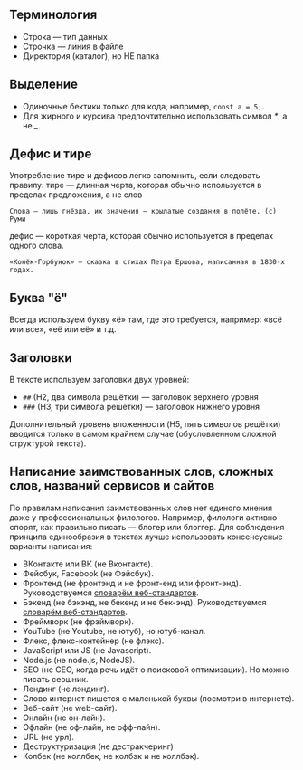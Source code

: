 ## Терминология

* Строка — тип данных
* Строчка — линия в файле
* Директория (каталог), но НЕ папка

## Выделение

* Одиночные бектики только для кода, например, `const a = 5;`.
* Для жирного и курсива предпочтительно использовать символ _*_, а не *_*.

## Дефис и тире

Употребление тире и дефисов легко запомнить, если следовать правилу: тире — длинная черта, которая обычно используется в пределах предложения, а не слов

```
Слова — лишь гнёзда, их значения — крылатые создания в полёте. (c) Руми
```

дефис — короткая черта, которая обычно используется в пределах одного слова.

```
«Конёк-Горбунок» — сказка в стихах Петра Ершова, написанная в 1830-х годах.
```

## Буква "ё"

Всегда используем букву «ё» там, где это требуется, например: «всё или все», «её или её» и т.д.

## Заголовки

В тексте используем заголовки двух уровней:

* `##` (H2, два символа решётки) — заголовок верхнего уровня
* `###` (H3, три символа решётки) — заголовок нижнего уровня

Дополнительный уровень вложенности (H5, пять символов решётки) вводится только в самом крайнем случае (обусловленном сложной структурой текста).

## Написание заимствованных слов, сложных слов, названий сервисов и сайтов

По правилам написания заимствованных слов нет единого мнения даже у профессиональных филологов. Например, филологи активно спорят, как правильно писать — блогер или блоггер. Для соблюдения принципа единообразия в текстах лучше использовать консенсусные варианты написания:

* ВКонтакте или ВК (не Вконтакте).
* Фейсбук, Facebook (не Фэйсбук).
* Фронтенд (не фронтэнд и не фронт-енд или фронт-энд). Руководствуемся [словарём веб-стандартов](https://github.com/web-standards-ru/dictionary/blob/master/dictionary.md#front-end).
* Бэкенд (не бэкэнд, не бекенд и не бек-энд). Руководствуемся [словарём веб-стандартов](https://github.com/web-standards-ru/dictionary/blob/master/dictionary.md#back-end).
* Фреймворк (не фрэймворк).
* YouTube (не Youtube, не ютуб), но ютуб-канал. 
* Флекс, флекс-контейнер (не флэкс).
* JavaScript или JS (не Javascript).
* Node.js (не node.js, NodeJS).
* SEO (не СЕО, когда речь идёт о поисковой оптимизации). Но можно писать сеошник.
* Лендинг (не лэндинг).
* Слово интернет пишется с маленькой буквы (посмотри в интернете). 
* Веб-сайт (не web-сайт).
* Онлайн (не он-лайн).
* Офлайн (не оф-лайн, не офф-лайн).
* URL (не урл).
* Деструктуризация (не дестракчеринг)
* Колбек (не коллбек, не колбэк и не коллбэк).
